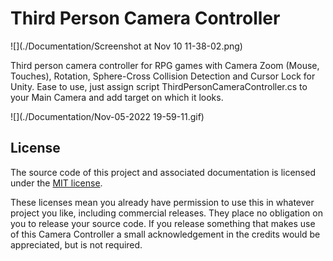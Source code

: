 # Third Person Camera Controller

![](./Documentation/Screenshot at Nov 10 11-38-02.png)

Third person camera controller for RPG games
with Camera Zoom (Mouse, Touches), Rotation, Sphere-Cross Collision Detection and Cursor Lock for Unity.
Ease to use, just assign script ThirdPersonCameraController.cs to your Main Camera and add target on which it looks.

![](./Documentation/Nov-05-2022 19-59-11.gif)
## License
The source code of this project and associated documentation is licensed under the [MIT license](./LICENSE.md).

These licenses mean you already have permission to use this in whatever project you like, including commercial releases. They place no obligation on you to release your source code. If you release something that makes use of this Camera Controller a small acknowledgement in the credits would be appreciated, but is not required.